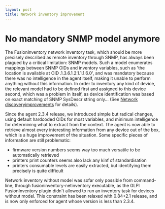 ```yaml
---
layout: post
title: Network inventory improvement
---
```


# No mandatory SNMP model anymore

The FusionInventory network inventory task, which should be more precisely
described as remote inventory through SNMP, has always been plagued by a
critical limitation: SNMP models. Such a model enumerates mappings between
SNMP OIDs and inventory variables, such as 'the location is available at OID
.1.3.6.1.2.1.1.1.6.0', and was mandatory because there was no intelligence
in the agent itself, making it unable to perform anything without this
information. In order to inventory any kind of device, the relevant model had
to be defined first and assigned to this device second, which was a problem
in itself, as device identification was based on exact matching of SNMP
SysDescr string only... (See [Network discoveryimprovements](/2013/11/08/network-discovery-improvements.html) for details).

Since the agent 2.3.4 release, we introduced simple but radical changes,
using default hardcoded OIDs for most variables, and minimum intelligence
for determining what to extract from the context. The agent is now able to
retrieve almost every interesting information from any device out of the
box, which is a huge improvement of the situation. Some specific pieces of
information are still problematic:

* firmware version numbers seems way too much versatile to be automatically
  retrieved
* printers print counters seems also lack any kinf of standardisation
* printers consumable levels are easily extracted, but identifying them
  precisely is quite difficult

Network inventory without model was sofar only possible from command-line,
through fusioninventory-netinventory executable, as the GLPI FusionInventory
plugin didn't allowed to run an inventory task for devices without model.
This constraint has been relaxed with 0.84+2.1 release, and is now only
enforced for agent whose version is less than 2.3.4.
